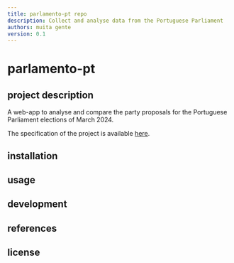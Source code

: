 ```yaml
---
title: parlamento-pt repo
description: Collect and analyse data from the Portuguese Parliament
authors: muita gente
version: 0.1
---
```


# parlamento-pt

## project description

A web-app to analyse and compare the party proposals for the Portuguese Parliament elections of March 2024.

The specification of the project is available [here](spec.md).

## installation

## usage

## development

## references

## license

